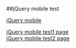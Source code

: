 ##jQuery mobile test  

<a href="http://jquerymobile.com/">jQuery mobile</a>  

<a href="http://smilesol85.github.io/dev/jquery-mobile/swipe-test1.html">jQuery mobile test1 page</a>  
<a href="http://smilesol85.github.io/dev/jquery-mobile/swipe-test2.html">jQuery mobile test2 page</a>  